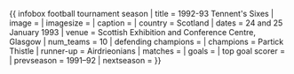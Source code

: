 {{ infobox football tournament season | title = 1992-93 Tennent's Sixes | image = | imagesize = | caption = | country = Scotland | dates = 24 and 25 January 1993 | venue = Scottish Exhibition and Conference Centre, Glasgow | num_teams = 10 | defending champions = | champions = Partick Thistle | runner-up = Airdrieonians | matches = | goals = | top goal scorer = | prevseason = 1991–92 | nextseason = }}
